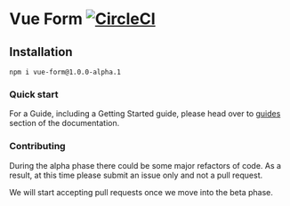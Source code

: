 # Vue Form [![CircleCI](https://circleci.com/gh/chris-washington/vue-form.svg?style=svg&circle-token=066ba0656ce61d9cbe44c6fa66c57ac42cfceb16)](https://circleci.com/gh/chris-washington/vue-form)

## Installation
```
npm i vue-form@1.0.0-alpha.1
```

### Quick start

For a Guide, including a Getting Started guide, please head over to [guides](https://chris-washington.github.io/vue-form) section of the documentation.


### Contributing
During the alpha phase there could be some major refactors of code. As a result, at this time please submit an issue only and not a pull request. 

We will start accepting pull requests once we move into the beta phase.
